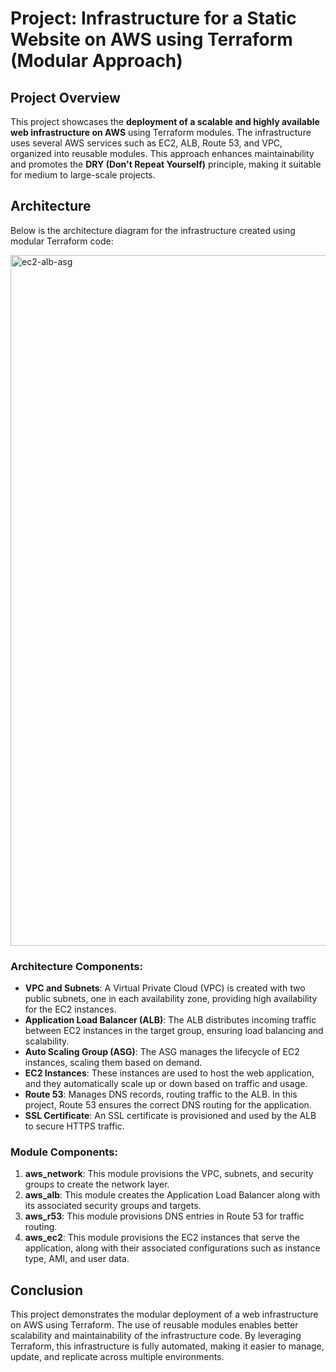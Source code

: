 # Project: Infrastructure for a Static Website on AWS using Terraform (Modular Approach)

## Project Overview

This project showcases the **deployment of a scalable and highly available web infrastructure on AWS** using Terraform modules. The infrastructure uses several AWS services such as EC2, ALB, Route 53, and VPC, organized into reusable modules. This approach enhances maintainability and promotes the **DRY (Don't Repeat Yourself)** principle, making it suitable for medium to large-scale projects.

## Architecture

Below is the architecture diagram for the infrastructure created using modular Terraform code:

<img width="1105" alt="ec2-alb-asg" src="https://github.com/user-attachments/assets/63697c26-4dba-4700-85e3-b9efa7b71225">

### Architecture Components:
- **VPC and Subnets**: A Virtual Private Cloud (VPC) is created with two public subnets, one in each availability zone, providing high availability for the EC2 instances.
- **Application Load Balancer (ALB)**: The ALB distributes incoming traffic between EC2 instances in the target group, ensuring load balancing and scalability.
- **Auto Scaling Group (ASG)**: The ASG manages the lifecycle of EC2 instances, scaling them based on demand.
- **EC2 Instances**: These instances are used to host the web application, and they automatically scale up or down based on traffic and usage.
- **Route 53**: Manages DNS records, routing traffic to the ALB. In this project, Route 53 ensures the correct DNS routing for the application.
- **SSL Certificate**: An SSL certificate is provisioned and used by the ALB to secure HTTPS traffic.

### Module Components:
1. **aws_network**: This module provisions the VPC, subnets, and security groups to create the network layer.
2. **aws_alb**: This module creates the Application Load Balancer along with its associated security groups and targets.
3. **aws_r53**: This module provisions DNS entries in Route 53 for traffic routing.
4. **aws_ec2**: This module provisions the EC2 instances that serve the application, along with their associated configurations such as instance type, AMI, and user data.

## Conclusion

This project demonstrates the modular deployment of a web infrastructure on AWS using Terraform. The use of reusable modules enables better scalability and maintainability of the infrastructure code. By leveraging Terraform, this infrastructure is fully automated, making it easier to manage, update, and replicate across multiple environments.